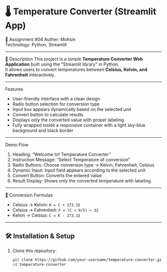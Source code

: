 # 🌡 Temperature Converter (Streamlit App)
📌 Assignment #04
Auther: Mohsin  
Technology: Python, Streamlit  

---
📖 Description
This project is a simple **Temperature Converter Web Application** built using the "Streamlit library" in Python.  
It allows users to convert temperatures between **Celsius, Kelvin, and Fahrenheit** interactively.

---

Features
- User-friendly interface with a clean design  
- Radio button selection for conversion type  
- Input box appears dynamically based on the selected unit  
- Convert button to calculate results  
- Displays only the converted value with proper labeling  
- Fully wrapped inside a responsive container with a light sky-blue background and black border  

---

Demo Flow
1. Heading: “Welcome to! Temperature Converter”  
2. Instruction Message: “Select Temperature of conversion”  
3. Radio Buttons: Choose conversion type → Kelvin, Fahrenheit, Celsius  
4. Dynamic Input: Input field appears according to the selected unit  
5. Convert Button: Converts the entered value  
6. Result Display: Shows only the converted temperature with labeling  

---

🔢 Conversion Formulas
- Celsius → Kelvin: `K = C + 273.15`  
- Celsius → Fahrenheit: `F = (C × 9/5) + 32`  
- Kelvin → Celsius: `C = K - 273.15`  

---

## 🛠 Installation & Setup
1. Clone this repository:  
   ```bash
   git clone https://github.com/your-username/temperature-converter.git
   cd temperature-converter
